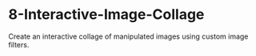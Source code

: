 # 8-Interactive-Image-Collage
Create an interactive collage of manipulated images using custom image filters.
